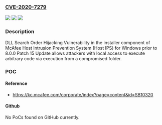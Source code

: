 ### [CVE-2020-7279](https://cve.mitre.org/cgi-bin/cvename.cgi?name=CVE-2020-7279)
![](https://img.shields.io/static/v1?label=Product&message=McAfee%20Host%20Intrusion%20Prevention%20System%20(Host%20IPS)%20for%20Windows&color=blue)
![](https://img.shields.io/static/v1?label=Version&message=8.0.x%3C%208.0.0%20Patch%2015%20update%20&color=brighgreen)
![](https://img.shields.io/static/v1?label=Vulnerability&message=CWE-426%3A%20Untrusted%20Search%20Path&color=brighgreen)

### Description

DLL Search Order Hijacking Vulnerability in the installer component of McAfee Host Intrusion Prevention System (Host IPS) for Windows prior to 8.0.0 Patch 15 Update allows attackers with local access to execute arbitrary code via execution from a compromised folder.

### POC

#### Reference
- https://kc.mcafee.com/corporate/index?page=content&id=SB10320

#### Github
No PoCs found on GitHub currently.

